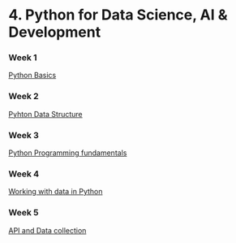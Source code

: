 # 4. Python for Data Science, AI & Development

### Week 1
[Python Basics](https://github.com/TenzinTsundue/IBM-Data-Analyst-Professional-Certificate/tree/main/3.Data%20Visualization%20and%20Dashboards%20with%20Excel%20and%20Cognos/week%201)
### Week 2
[Pyhton Data Structure](https://github.com/TenzinTsundue/IBM-Data-Analyst-Professional-Certificate/tree/main/3.Data%20Visualization%20and%20Dashboards%20with%20Excel%20and%20Cognos/week%202)
### Week 3
[Python Programming fundamentals](https://github.com/TenzinTsundue/IBM-Data-Analyst-Professional-Certificate/tree/main/3.Data%20Visualization%20and%20Dashboards%20with%20Excel%20and%20Cognos/week%203)
### Week 4
[Working with data in Python]()
### Week 5
[API and Data collection]()
